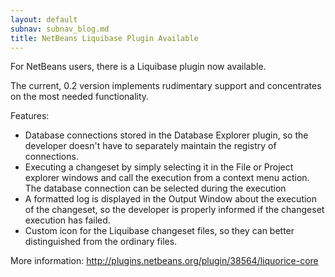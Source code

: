 ```yaml
---
layout: default
subnav: subnav_blog.md
title: NetBeans Liquibase Plugin Available
---
```



For NetBeans users, there is a Liquibase plugin now available.


The current, 0.2 version implements rudimentary support and concentrates on the most needed functionality.


Features:


- Database connections stored in the Database Explorer plugin, so the developer doesn't have to separately maintain the registry of connections.
- Executing a changeset by simply selecting it in the File or Project explorer windows and call the execution from a context menu action. The database connection can be selected during the execution
- A formatted log is displayed in the Output Window about the execution of the changeset, so the developer is properly informed if the changeset execution has failed.
- Custom icon for the Liquibase changeset files, so they can better distinguished from the ordinary files.






More information: <a href="http://plugins.netbeans.org/plugin/38564/liquorice-core">http://plugins.netbeans.org/plugin/38564/liquorice-core</a>
